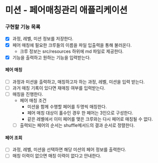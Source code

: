 # 미션 - 페어매칭관리 애플리케이션

### 구현할 기능 목록
- [x] 과정, 레벨, 미션 정보를 저장한다.
- [x] 페어 매칭에 필요한 크루들의 이름을 파일 입출력을 통해 불러온다.
  - 크루 정보는 src/resources 하위에 md 파일로 제공한다.
- [x] 기능을 출력하고 원하는 기능을 입력받는다.

#### 페어 매칭
- [ ] 과정과 미션을 출력하고, 매칭하고자 하는 과정, 레벨, 미션을 입력 받는다.
- [ ] 과거 매칭 기록이 있다면 재매칭 여부를 입력받는다.
- [ ] 매칭을 진행한다.
  - 페어 매칭 조건
    - 미션을 함께 수행할 페어를 두명씩 매칭한다.
    - 페어 매칭 대상이 홀수인 경우 한 페어는 3인으로 구성한다. 
    - 같은 레벨에서 이미 페어를 맺은 크루와는 다시 페어로 매칭될 수 없다.
  - [ ] 출력되는 페어의 순서는 shuffle메서드의 결과 순서로 정렬한다.

#### 페어 조회
- [ ] 과정, 레벨, 미션을 선택하면 해당 미션의 페어 정보를 출력한다.
- [ ] 매칭 이력이 없으면 매칭 이력이 없다고 안내한다.
